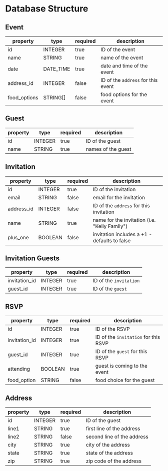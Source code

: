 # Database Structure

## Event
  
| property | type      | required | description                      |
|----------|-----------|----------|----------------------------------|
| id       | INTEGER   | true     | ID of the event                  |
| name     | STRING    | true     | name of the event                |
| date     | DATE_TIME | true     | date and time of the event       |
| address_id  | INTEGER   | false    | ID of the `address` for this event |
| food_options | STRING[] | false | food options for the event | 

## Guest
| property | type     | required | description                      |
|----------|----------|----------|----------------------------------|
| id       | INTEGER  | true     | ID of the guest                  |
| name     | STRING   | true     | names of the guest               |

## Invitation
| property | type     | required | description                      |
|----------|----------|----------|----------------------------------|
| id       | INTEGER  | true     | ID of the invitation                  |
| email    | STRING   | false    | email for the invitation              |
| address_id  | INTEGER  | false    | ID of the `address` for this invitation |
| name      | STRING | true | name for the invitation (i.e. "Kelly Family") |
| plus_one | BOOLEAN  | false    | invitation includes a +1 - defaults to false |

## Invitation Guests
| property | type     | required | description                      |
|----------|----------|----------|----------------------------------|
| invitation_id | INTEGER | true | ID of the `invitation` |
| guest_id | INTEGER | true | ID of the `guest` |

## RSVP  
| property   | type    | required | description                         |
|------------|---------|----------|-------------------------------------|
| id         | INTEGER | true     | ID of the RSVP                     |
| invitation_id | INTEGER | true | ID of the `invitation` for this RSVP |
| guest_id | INTEGER | true | ID of the `guest` for this RSVP |
| attending | BOOLEAN | true | guest is coming to the event |
| food_option | STRING | false | food choice for the guest | 

## Address
| property | type    | required | description                |
|----------|---------|----------|----------------------------|
| id       | INTEGER | true     | ID of the guest            |
| line1    | STRING  | true     | first line of the address  |
| line2    | STRING  | false    | second line of the address |
| city     | STRING  | true     | city of the address        |
| state    | STRING  | true     | state of the address       |
| zip      | STRING  | true     | zip code of the address    |
